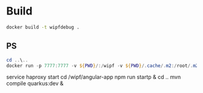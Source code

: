 # Build

```sh
docker build -t wipfdebug .
```

## PS

```powershell
cd ..\..
docker run -p 7777:7777 -v ${PWD}/:/wipf -v ${PWD}/.cache/.m2:/root/.m2 -v ${PWD}/.cache/.npm:/root/.npm -it wipfdebug bash
```

service haproxy start
cd /wipf/angular-app
npm run startp &
cd ..
mvn compile quarkus:dev &
